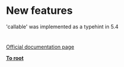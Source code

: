 # New features



&apos;callable&apos; was implemented as a typehint in 5.4  

#

[Official documentation page](https://www.php.net/manual/en/migration54.new-features.php)

**[To root](/README.md)**